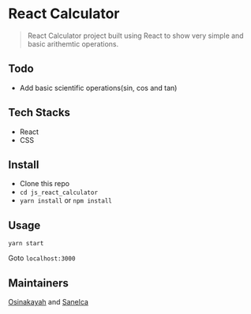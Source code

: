# React Calculator

> React Calculator project built using React to show very simple and basic arithemtic operations.

## Todo
- Add basic scientific operations(sin, cos and tan)

## Tech Stacks
- React
- CSS
  
## Install
- Clone this repo
- `cd js_react_calculator`
- `yarn install` or `npm install`

## Usage
```
yarn start
```

Goto `localhost:3000`

## Maintainers

  [Osinakayah](https://github.com/osinakayah) and [Sanelca](https://github.com/sanelca)

